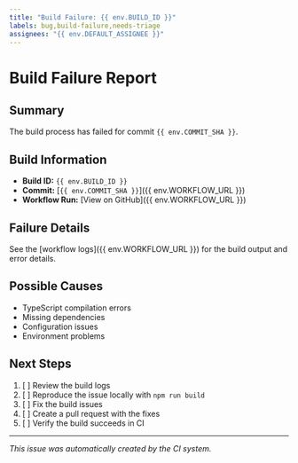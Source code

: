 ```yaml
---
title: "Build Failure: {{ env.BUILD_ID }}"
labels: bug,build-failure,needs-triage
assignees: "{{ env.DEFAULT_ASSIGNEE }}"
---
```


# Build Failure Report

## Summary

The build process has failed for commit `{{ env.COMMIT_SHA }}`.

## Build Information

- **Build ID:** `{{ env.BUILD_ID }}`
- **Commit:** [`{{ env.COMMIT_SHA }}`]({{ env.WORKFLOW_URL }})
- **Workflow Run:** [View on GitHub]({{ env.WORKFLOW_URL }})

## Failure Details

See the [workflow logs]({{ env.WORKFLOW_URL }}) for the build output and error details.

## Possible Causes

- TypeScript compilation errors
- Missing dependencies
- Configuration issues
- Environment problems

## Next Steps

1. [ ] Review the build logs
2. [ ] Reproduce the issue locally with `npm run build`
3. [ ] Fix the build issues
4. [ ] Create a pull request with the fixes
5. [ ] Verify the build succeeds in CI

---

_This issue was automatically created by the CI system._
